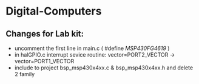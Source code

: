# Digital-Computers


## Changes for Lab kit:
- uncomment the first line in main.c ( #define _MSP430FG4619_ )
- in halGPIO.c interrupt sevice routine: vector=PORT2_VECTOR -> vector=PORT1_VECTOR
- include to project bsp_msp430x4xx.c & bsp_msp430x4xx.h and delete 2 family
